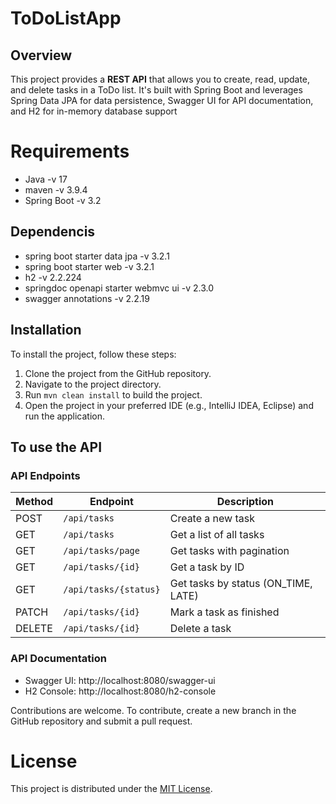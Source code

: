 # ToDoListApp

## Overview

This project provides a **REST API** that allows you to create, read, update, and delete tasks in a ToDo list. It's built with Spring Boot and leverages Spring Data JPA for data persistence, Swagger UI for API documentation, and H2 for in-memory database support

# Requirements

- Java   -v 17
- maven  -v 3.9.4
- Spring Boot  -v 3.2

## Dependencis

- spring boot starter data jpa -v 3.2.1
- spring boot starter web -v 3.2.1
- h2  -v 2.2.224
- springdoc openapi starter webmvc ui  -v 2.3.0
- swagger annotations -v 2.2.19

## Installation

To install the project, follow these steps:

1. Clone the project from the GitHub repository.
2. Navigate to the project directory.
3. Run `mvn clean install` to build the project.
4. Open the project in your preferred IDE (e.g., IntelliJ IDEA, Eclipse) and run the application.


## To use the API
### API Endpoints
| Method | Endpoint | Description | 
|---------|--------------------------------|---------------------------------------------------|
| POST | `/api/tasks` | Create a new task | 
| GET | `/api/tasks` | Get a list of all tasks | 
| GET | `/api/tasks/page` | Get tasks with pagination | 
| GET | `/api/tasks/{id}` | Get a task by ID | 
| GET | `/api/tasks/{status}` | Get tasks by status (ON_TIME, LATE) | 
| PATCH | `/api/tasks/{id}` | Mark a task as finished | 
| DELETE | `/api/tasks/{id}` | Delete a task |

### API Documentation
- Swagger UI: http://localhost:8080/swagger-ui
- H2 Console: http://localhost:8080/h2-console


Contributions are welcome. To contribute, create a new branch in the GitHub repository and submit a pull request. 

# License
This project is distributed under the [MIT License](https://choosealicense.com/licenses/mit/).